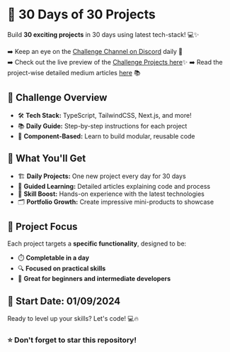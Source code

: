 # 🚀 30 Days of 30 Projects

Build **30 exciting projects** in 30 days using latest tech-stack! 💻✨

➡️ Keep an eye on the [Challenge Channel on Discord](https://discord.com/channels/790484092772548613/1279526448834809967) daily 👀 <br>
➡️ Check out the live preview of the [Challenge Projects here](https://30daysof30projects.asharib.xyz/)✨
➡️ Read the project-wise detailed medium articles [here](https://asharibali.medium.com/) 📚

## 🎯 Challenge Overview

- 🛠️ **Tech Stack:** TypeScript, TailwindCSS, Next.js, and more!
- 📚 **Daily Guide:** Step-by-step instructions for each project
- 🧩 **Component-Based:** Learn to build modular, reusable code

## 🌟 What You'll Get

- 🏗️ **Daily Projects:** One new project every day for 30 days
- 📝 **Guided Learning:** Detailed articles explaining code and process
- 💪 **Skill Boost:** Hands-on experience with the latest technologies
- 🗂️ **Portfolio Growth:** Create impressive mini-products to showcase

## 🎨 Project Focus

Each project targets a **specific functionality**, designed to be:

- ⏱️ **Completable in a day**
- 🔍 **Focused on practical skills**
- 🚀 **Great for beginners and intermediate developers**

## 📅 Start Date: 01/09/2024

Ready to level up your skills? Let's code! 💻🔥

### ⭐ Don't forget to star this repository!
